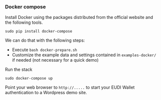### Docker compose

Install Docker using the packages distributed from the official website and the following tools.
````
sudo pip install docker-compose
````

We can do that with the following steps:

- Execute `bash docker-prepare.sh`
- Customize the example data and settings contained in `examples-docker/` if needed (not necessary for a quick demo)


Run the stack
````
sudo docker-compose up
````

Point your web browser to `http://.....` to start your EUDI Wallet authentication to a Wordpress demo site.

